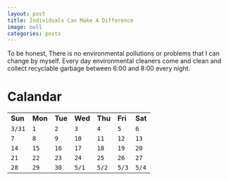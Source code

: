```yaml
---
layout: post
title: Individuals Can Make A Difference
image: null
categories: posts
---
```


To be honest, There is no environmental pollutions or problems that I can change by myself.
Every day environmental cleaners come and clean and collect recyclable garbage between 6:00 and 8:00 every night.

# Calandar

||||||||
|----------|----------|----------|----------|----------|----------|----------|
|**Sun**   |**Mon**   |**Tue**   |**Wed**   |**Thu**   |**Fri**   |**Sat**   |
|`3/31`    |`1`       |`2`       |`3`       |`4`       |`5`       |`6`       |
|`7`       |`8`       |`9`       |`10`      |`11`      |`12`      |`13`      |
|`14`      |`15`      |`16`      |`17`      |`18`      |`19`      |`20`      |
|`21`      |`22`      |`23`      |`24`      |`25`      |`26`      |`27`      |
|`28`      |`29`      |`30`      |`5/1`     |`5/2`     |`5/3`     |`5/4`     |